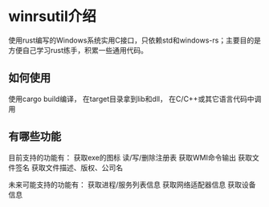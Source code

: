 # winrsutil介绍

使用rust编写的Windows系统实用C接口，只依赖std和windows-rs；主要目的是方便自己学习rust练手，积累一些通用代码。


## 如何使用

使用cargo build编译， 在target目录拿到lib和dll， 在C/C++或其它语言代码中调用

## 有哪些功能

目前支持的功能有：
获取exe的图标
读/写/删除注册表
获取WMI命令输出
获取文件签名
获取文件描述、版权、公司名

未来可能支持的功能有：
获取进程/服务列表信息
获取网络适配器信息
获取设备信息
